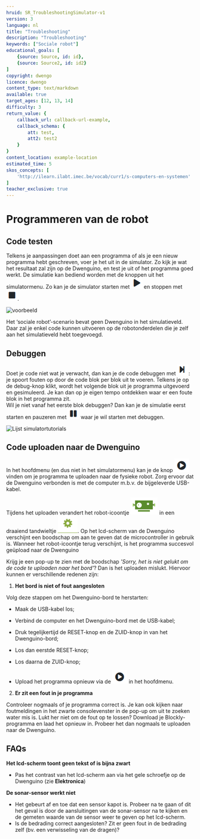 ```yaml
---
hruid: SR_TroubleshootingSimulator-v1
version: 3
language: nl
title: "Troubleshooting"
description: "Troubleshooting"
keywords: ["Sociale robot"]
educational_goals: [
    {source: Source, id: id}, 
    {source: Source2, id: id2}
]
copyright: dwengo
licence: dwengo
content_type: text/markdown
available: true
target_ages: [12, 13, 14]
difficulty: 3
return_value: {
    callback_url: callback-url-example,
    callback_schema: {
        att: test,
        att2: test2
    }
}
content_location: example-location
estimated_time: 5
skos_concepts: [
    'http://ilearn.ilabt.imec.be/vocab/curr1/s-computers-en-systemen'
]
teacher_exclusive: true
---
```


# Programmeren van de robot
## Code testen

Telkens je aanpassingen doet aan een programma of als je een nieuw programma hebt geschreven, voer je het uit in de simulator. Zo kijk je wat het resultaat zal zijn op de Dwenguino, en test je uit of het programma goed werkt. De simulatie kan bediend worden met de knoppen uit het simulatormenu. Zo kan je de simulator starten met ![](embed/Playknop.png "Play") en stoppen met ![](embed/Stopknop.png "Stop").

![](@youtube/https://www.youtube.com/embed/hmr5smg7l8Y "voorbeeld")

Het ‘sociale robot’-scenario bevat geen Dwenguino in het simulatieveld. Daar zal je enkel code kunnen uitvoeren op de robotonderdelen die je zelf aan het simulatieveld hebt toegevoegd.


## Debuggen

Doet je code niet wat je verwacht, dan kan je de code debuggen met ![](embed/Stapknop.png "Stap"): je spoort fouten op door de code blok per blok uit te voeren. Telkens je op de debug-knop klikt, wordt het volgende blok uit je programma uitgevoerd en gesimuleerd. Je kan dan op je eigen tempo ontdekken waar er een foute blok in het programma zit.  
Wil je niet vanaf het eerste blok debuggen? Dan kan je de simulatie eerst starten en pauzeren met ![](embed/Pauzeknop.png "Pauze") waar je wil starten met debuggen.

![](@youtube/https://www.youtube.com/embed/PhblfDjUXPQ&list=PLHRY06NDfDXlBpLm5J3BK26Ul6GxGykDu&index=2 "Lijst simulatortutorials")


## Code uploaden naar de Dwenguino

In het hoofdmenu (en dus niet in het simulatormenu) kan je de knop ![](embed/Upload.png "Upload") vinden om je programma te uploaden naar de fysieke robot. Zorg ervoor dat de Dwenguino verbonden is met de computer m.b.v. de bijgeleverde USB-kabel.


Tijdens het uploaden verandert het robot-icoontje ![](embed/RobotIcoon.png "Robot icoon") in een draaiend tandwieltje ![](embed/Settings.png "Bezig"). Op het lcd-scherm van de Dwenguino verschijnt een boodschap om aan te geven dat de microcontroller in gebruik is. Wanneer het robot-icoontje terug verschijnt, is het programma succesvol geüpload naar de Dwenguino

Krijg je een pop-up te zien met de boodschap *'Sorry, het is niet gelukt om de code te uploaden naar het bord'*? Dan is het uploaden mislukt. Hiervoor kunnen er verschillende redenen zijn:


1. **Het bord is niet of fout aangesloten**

Volg deze stappen om het Dwenguino-bord te herstarten:

* Maak de USB-kabel los;

* Verbind de computer en het Dwenguino-bord met de USB-kabel;

* Druk tegelijkertijd de RESET-knop en de ZUID-knop in van het Dwenguino-bord;

* Los dan eerstde RESET-knop;

* Los daarna de ZUID-knop;

* Upload het programma opnieuw via de ![](embed/Upload.png "Upload") in het hoofdmenu.


2. **Er zit een fout in je programma**

Controleer nogmaals of je programma correct is. Je kan ook kijken naar foutmeldingen in het zwarte consolevenster in de pop-up om uit te zoeken water mis is. Lukt her niet om de fout op te lossen? Download je Blockly-programma en laad het opnieuw in. Probeer het dan nogmaals te uploaden naar de Dwenguino.


## FAQs

**Het lcd-scherm toont geen tekst of is bijna zwart**

* Pas het contrast van het lcd-scherm aan via het gele schroefje op de Dwenguino (zie **Elektronica**)

**De sonar-sensor werkt niet**

* Het gebeurt af en toe dat een sensor kapot is. Probeer na te gaan of dit het geval is door de aansluitingen van de sonar-sensor na te kijken en de gemeten waarde van de sensor weer te geven op het lcd-scherm.
* Is de bedrading correct aangesloten? Zit er geen fout in de bedrading zelf (bv. een verwisseling van de dragen)?